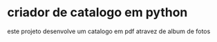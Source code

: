 # criador de catalogo em python
 este projeto desenvolve um catalogo em pdf atravez de album de fotos
